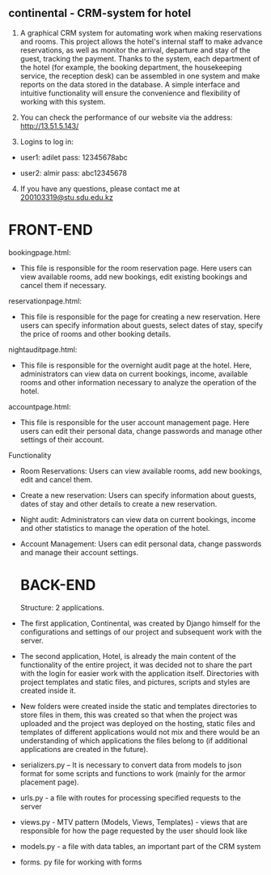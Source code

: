 ## continental - CRM-system for hotel

1. A graphical CRM system for automating work when making reservations and rooms. This project allows the hotel's internal staff to make advance reservations, as well as monitor the arrival, departure and stay of the guest, tracking the payment. Thanks to the system, each department of the hotel (for example, the booking department, the housekeeping service, the reception desk) can be assembled in one system and make reports on the data stored in the database. A simple interface and intuitive functionality will ensure the convenience and flexibility of working with this system.


2. You can check the performance of our website via the address: http://13.51.5.143/
3. Logins to log in:
   
- user1: adilet
pass: 12345678abc

- user2: almir
pass: abc12345678

4. If you have any questions, please contact me at 200103319@stu.sdu.edu.kz

# FRONT-END

bookingpage.html:
   - This file is responsible for the room reservation page. Here users can view available rooms, add new bookings, edit existing bookings and cancel them if necessary.
     
reservationpage.html:
   - This file is responsible for the page for creating a new reservation. Here users can specify information about guests, select dates of stay, specify the price of rooms and other booking details.

nightauditpage.html:
   - This file is responsible for the overnight audit page at the hotel. Here, administrators can view data on current bookings, income, available rooms and other information necessary to analyze the operation of the hotel.

accountpage.html:
   - This file is responsible for the user account management page. Here users can edit their personal data, change passwords and manage other settings of their account.

Functionality
- Room Reservations: Users can view available rooms, add new bookings, edit and cancel them.
- Create a new reservation: Users can specify information about guests, dates of stay and other details to create a new reservation.
- Night audit: Administrators can view data on current bookings, income and other statistics to manage the operation of the hotel.
- Account Management: Users can edit personal data, change passwords and manage their account settings.

  # BACK-END

  Structure: 2 applications. 
- The first application, Continental, was created by Django himself for the configurations and settings of our project and subsequent work with the server. 
- The second application, Hotel, is already the main content of the functionality of the entire project, it was decided not to share the part with the login for easier work with the application itself. Directories with project templates and static files, and pictures, scripts and styles are created inside it.
- New folders were created inside the static and templates directories to store files in them, this was created so that when the project was uploaded and the project was deployed on the hosting, static files and templates of different applications would not mix and there would be an understanding of which applications the files belong to (if additional applications are created in the future). 
- serializers.py – It is necessary to convert data from models to json format for some scripts and functions to work (mainly for the armor placement page).
- urls.py - a file with routes for processing specified requests to the server
- views.py - MTV pattern (Models, Views, Templates) - views that are responsible for how the page requested by the user should look like 
- models.py - a file with data tables, an important part of the CRM system
- forms. py file for working with forms
   
